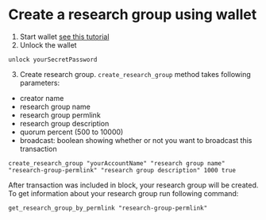# Create a research group using wallet

1. Start wallet [see this tutorial](https://github.com/DEIPworld/deip-testnet/blob/master/docs/wallet.md)
2. Unlock the wallet
```
unlock yourSecretPassword
```
3. Create research group. `create_research_group` method takes following parameters:
- creator name
- research group name
- research group permlink
- research group description
- quorum percent (500 to 10000)
- broadcast: boolean showing whether or not you want to broadcast this transaction
```
create_research_group "yourAccountName" "research group name" "research-group-permlink" "research group description" 1000 true
```

After transaction was included in block, your research group will be created. To get information about your research group run following command:
```
get_research_group_by_permlink "research-group-permlink"
```





